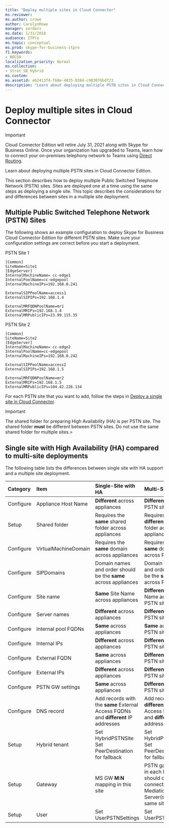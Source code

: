 ```yaml
---
title: "Deploy multiple sites in Cloud Connector"
ms.reviewer: 
ms.author: crowe
author: CarolynRowe
manager: serdars
ms.date: 1/31/2018
audience: ITPro
ms.topic: conceptual
ms.prod: skype-for-business-itpro
f1.keywords:
- NOCSH
localization_priority: Normal
ms.collection: 
- Strat_SB_Hybrid
ms.custom:
ms.assetid: e62413fd-f68e-4825-8384-c983076bdf23
description: "Learn about deploying multiple PSTN sites in Cloud Connector Edition."
---
```


# Deploy multiple sites in Cloud Connector

> [!Important] 
> Cloud Connector Edition will retire July 31, 2021 along with Skype for Business Online. Once your organization has upgraded to Teams, learn how to connect your on-premises telephony network to Teams using [Direct Routing](https://docs.microsoft.com/MicrosoftTeams/direct-routing-landing-page).

Learn about deploying multiple PSTN sites in Cloud Connector Edition.
  
This section describes how to deploy multiple Public Switched Telephone Network (PSTN) sites. Sites are deployed one at a time using the same steps as deploying a single site. This topic describes the considerations for and differences between sites in a multiple site deployment. 
  
## Multiple Public Switched Telephone Network (PSTN) Sites

The following shows an example configuration to deploy Skype for Business Cloud Connector Edition for different PSTN sites. Make sure your configuration settings are correct before you start a deployment.
  
PSTN Site 1
  
```console
[Common]
SiteName=Site1
[EdgeServer]
InternalMachineName= cc-edge1
InternalPoolName=cc-edgepool
InternalMachineIPs=192.168.0.241

ExternalSIPPoolName=access1
ExternalSIPIPs=192.168.1.4

ExternalMRFQDNPoolName=mr1
ExternalMRIPs=192.168.1.4
ExternalMRPublicIPs=23.99.115.35
```

PSTN Site 2
  
```console
[Common]
SiteName=Site2
[EdgeServer]
InternalMachineName= cc-edge2
InternalPoolName=cc-edgepool
InternalMachineIPs=192.168.0.242

ExternalSIPPoolName=access2
ExternalSIPIPs=192.168.1.5

ExternalMRFQDNPoolName=mr2
ExternalMRIPs=192.168.1.5
ExternalMRPublicIPs=104.42.226.134
```

For each PSTN site that you want to add, follow the steps in [Deploy a single site in Cloud Connector](deploy-a-single-site-in-cloud-connector.md).
  
> [!IMPORTANT]
> The shared folder for preparing High Availability (HA) is per PSTN site. The shared folder **must** be different between PSTN sites. Do not use the same shared folder for multiple sites.> 
  
## Single site with High Availability (HA) compared to multi-site deployments
<a name="BKMK_SingleSitecomparedtomulti-site"> </a>

The following table lists the differences between single site with HA support and a multiple site deployment.
  
|**Category**|**Item**|**Single-Site with HA**|**Multi-Site**|
|:-----|:-----|:-----|:-----|
|Configure  <br/> |Appliance Host Name <br/> |**Different** across appliances <br/> |**Different** across PSTN sites <br/> |
|Setup  <br/> |Shared folder  <br/> |Requires the **same** shared folder across appliances <br/> |Requires a **different** shared folder across appliances <br/> |
|Configure  <br/> |VirtualMachineDomain  <br/> |Requires the **same** domain across appliances <br/> |Requires the **same** domain across PSTN sites <br/> |
|Configure  <br/> |SIPDomains  <br/> |Domain names and order should be the **same** across appliances <br/> |Domain names and order should be the **same** across PSTN sites <br/> |
|Configure  <br/> |Site name  <br/> |**Same** Site Name across appliances <br/> |**Different** Site Name across PSTN sites <br/> |
|Configure  <br/> |Server names  <br/> |**Different** across appliances <br/> |**Different** across PSTN sites <br/> |
|Configure  <br/> |Internal pool FQDNs  <br/> |**Same** across appliances <br/> |**Same** across PSTN sites <br/> |
|Configure  <br/> |Internal IPs  <br/> |**Different** across appliances <br/> |**Different** across PSTN sites <br/> |
|Configure  <br/> |External FQDN  <br/> |**Same** across appliances <br/> |**Different** across PSTN sites <br/> |
|Configure  <br/> |External IPs  <br/> |**Different** across appliances <br/> |**Different** across PSTN sites <br/> |
|Configure  <br/> |PSTN GW settings  <br/> |**Same** across appliances <br/> |**Different** across PSTN sites <br/> |
|Configure  <br/> |DNS record  <br/> |Add records with the **same** External Access FQDNs and **different** IP addresses <br/> |Add records with **different** External Access FQDNs and **different** IP addresses <br/> |
|Setup  <br/> |Hybrid tenant  <br/> |Set HybridPSTNSite  <br/> Set PeerDestination for fallback  <br/> |Set HybridPSTNSite  <br/> Set PeerDestination for fallback  <br/> |
|Setup  <br/> |Gateway  <br/> |MS GW **M:N** mapping in this site <br/> |PSTN gateway(s) in each PSTN site should only connect to the Mediation Server(s) in the same site  <br/> |
|Setup  <br/> |User  <br/> |Set UserPSTNSettings  <br/> |Set UserPSTNSettings  <br/> |
   

